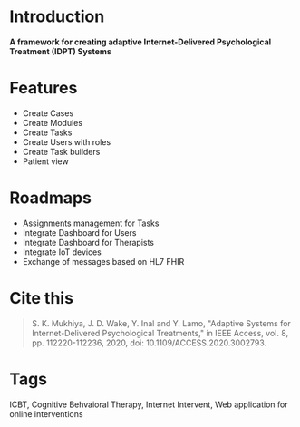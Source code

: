# Introduction

**A framework for creating adaptive Internet-Delivered Psychological Treatment (IDPT) Systems**

# Features

- Create Cases
- Create Modules
- Create Tasks
- Create Users with roles
- Create Task builders 
- Patient view

# Roadmaps

- Assignments management for Tasks
- Integrate Dashboard for Users
- Integrate Dashboard for Therapists
- Integrate IoT devices
- Exchange of messages based on HL7 FHIR

# Cite this

> S. K. Mukhiya, J. D. Wake, Y. Inal and Y. Lamo, "Adaptive Systems for Internet-Delivered Psychological Treatments," in IEEE Access, vol. 8, pp. 112220-112236, 2020, doi: 10.1109/ACCESS.2020.3002793.

# Tags

ICBT, Cognitive Behvaioral Therapy, Internet Intervent, Web application for online interventions
